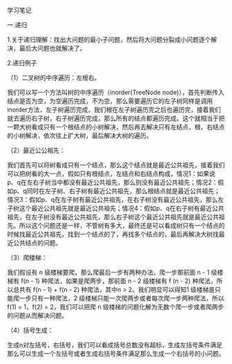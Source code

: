 学习笔记

一.递归

1.关于递归理解：找出大问题的最小子问题，然后将大问题分裂成小问题逐个解决，最后大问题也就解决了。

2.递归例子

（1）二叉树的中序遍历：左根右。

  我们可以写一个方法叫树的中序遍历（inorder(TreeNode node)），首先判断传入结点是否为空，为空遍历完成，不为空，那么需要遍历它的左子树同样是调用inorder方法，左子树遍历完成，我们根在左子树遍历完之后也遍历完，接着我们就去遍历右子树，右子树遍历完成，那么所有的结点都遍历完成。这个就相当于把一颗大树看成只有一个根结点的小树解决，然后再去解决只有左结点，根，右结点的小树解决，依次往上扩大树，最后解决大树的遍历。
  
 （2）最近公公祖先：

  我们首先可以将树看成只有一个结点，那么这个结点就是最近公共祖先，接着我们可以把树看的大一点，假如只有根结点，左结点和右结点构成，情况1：如果说p、q在左右子树当中都没有最近公共祖先，那么则没有最近公共祖先；情况2：假如p、q同时在左子树、右子树有最近公共祖先，那么根结点就是最近公共祖先；情况3：假如p、q在左子树有最近公共祖先，在右子树没有最近公共祖先，那么左子树这个最近公共祖先就是最近公共祖先；情况4：假如p、q在右子树有最近公共祖先，在左子树没有最近公共祖先，那么右子树这个最近公共祖先就是最近公共祖先。所以这个问题还是一样，不管树有多大，最终还是可以看成树只有一个结点的时候找最近公共祖先，找到一个结点的了，再找多个结点的，最后再解决大树找最近公共结点的问题。

（3）爬楼梯：
  
  我们假设有 n 级楼梯要爬，那么爬最后一步有两种办法，爬一步那前面 n - 1 级楼梯有 f(n - 1) 种爬法，如果是爬两步，那前面 n - 2 级楼梯有 f (n - 2) 种爬法，所以总共有 f(n - 1) + f(n - 2) 种爬法，其中n > 2。我们明显可以得知1 级楼梯是只能爬一步只有一种爬法，2 级楼梯只能一次爬两步或者每次爬一步两种爬法，所以f(1) = 1，f(2) = 2，我们可以把爬 n 级楼梯的问题化解为无数个爬一步或者爬两步的问题从而解决问题。

（4）括号生成：
  
  生成n对左括号，右括号，我们可以看成括号总数没有超标，生成左括号条件满足那么可以生成一个左括号或者生成右括号条件满足那么生成一个右括号的小问题。